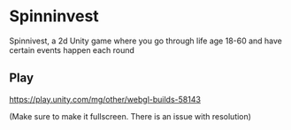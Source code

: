 # Spinninvest
Spinnivest, a 2d Unity game where you go through life age 18-60 and have certain events happen each round

## Play

https://play.unity.com/mg/other/webgl-builds-58143

(Make sure to make it fullscreen. There is an issue with resolution)
